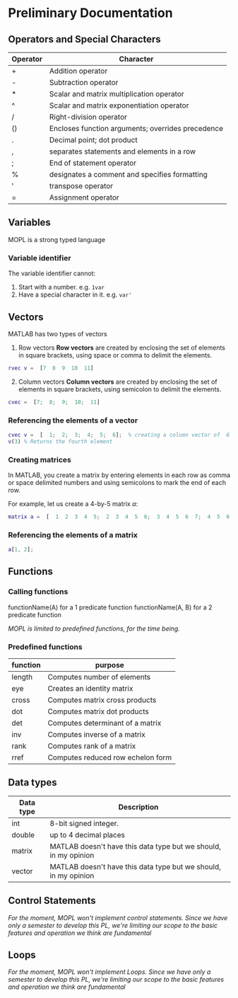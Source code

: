 # Preliminary Documentation
## Operators and Special Characters
| Operator | Character |
|--|--|
| + | Addition operator |
| - | Subtraction operator |
| * | Scalar and matrix multiplication operator |
| ^ | Scalar and matrix exponentiation operator|
| / | Right-division operator |
| () |  Encloses function arguments; overrides precedence |
| . | Decimal point; dot product |
| , | separates statements and elements in a row |
| ; | End of statement operator |
| % | designates a comment and specifies formatting| 
| ' | transpose operator |
| = | Assignment operator |

## Variables
MOPL is a strong typed language

### Variable identifier

The variable identifier cannot:
1.	Start with a number. e.g. `1var`
2.	Have a special character in it. e.g. `var'`

## Vectors
MATLAB has two types of vectors

 1. Row vectors
 **Row vectors** are created by enclosing the set of elements in square brackets, using space or comma to delimit the elements.
 ```MATLAB
 rvec v =  [7  8  9  10  11]
 ```
 2. Column vectors
**Column vectors** are created by enclosing the set of elements in square brackets, using semicolon to delimit the elements.
```MATLAB
cvec =  [7;  8;  9;  10;  11]
```

### Referencing the elements of a vector

```MATLAB
cvec v =  [  1;  2;  3;  4;  5;  6];  % creating a column vector of  6 elements
v(3) % Returns the fourth element
```

### Creating matrices
In MATLAB, you create a matrix by entering elements in each row as comma or space delimited numbers and using semicolons to mark the end of each row.

For example, let us create a 4-by-5 matrix *a*:
```MATLAB
matrix a =  [  1  2  3  4  5;  2  3  4  5  6;  3  4  5  6  7;  4  5  6  7  8]
```

### Referencing the elements of a matrix
```MATLAB
a[1, 2];
```

## Functions
### Calling functions
functionName(A) for a 1 predicate function
functionName(A, B) for a 2 predicate function

*MOPL is limited to predefined functions, for the time being.*

### Predefined functions
| function | purpose |
|--|--|
| length | Computes number of elements |
| eye | Creates an identity matrix |
| cross | Computes matrix cross products |
| dot | Computes matrix dot products |
| det | Computes determinant of a matrix|
| inv | Computes inverse of a matrix |
| rank | Computes rank of a matrix |
| rref | Computes reduced row echelon form |

## Data types
| Data type | Description |
|--|--|
| int | 8-bit signed integer.|
| double | up to 4 decimal places |
| matrix | MATLAB doesn't have this data type but we should, in my opinion |
| vector | MATLAB doesn't have this data type but we should, in my opinion |

## Control Statements

*For the moment, MOPL won't implement control statements. Since we have only a semester to develop this PL, we're limiting our scope to the basic features and operation we think are fundamental*


## Loops
*For the moment, MOPL won't implement Loops. Since we have only a semester to develop this PL, we're limiting our scope to the basic features and operation we think are fundamental*
